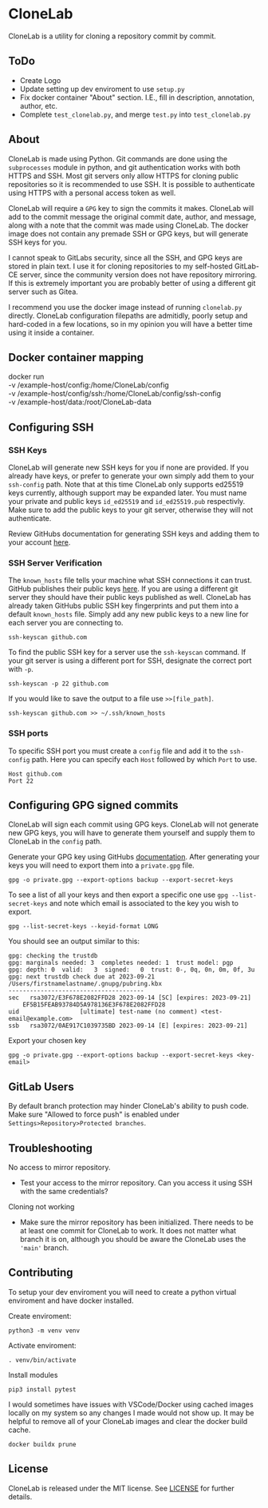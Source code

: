 # CloneLab
CloneLab is a utility for cloning a repository commit by commit.


## ToDo
* Create Logo
* Update setting up dev enviroment to use ``setup.py``
* Fix docker container "About" section.  I.E., fill in description, annotation, author, etc.
* Complete ``test_clonelab.py``, and merge ``test.py`` into ``test_clonelab.py``


## About
CloneLab is made using Python.  Git commands are done using the ``subprocesses`` module in python, and git authentication works with both HTTPS and SSH.  Most git servers only allow HTTPS for cloning public repositories so it is recommended to use SSH.  It is possible to authenticate using HTTPS with a personal access token as well.

CloneLab will require a ``GPG`` key to sign the commits it makes.  CloneLab will add to the commit message the original commit date, author, and message, along with a note that the commit was made using CloneLab.  The docker image does not contain any premade SSH or GPG keys, but will generate SSH keys for you.

I cannot speak to GitLabs security, since all the SSH, and GPG keys are stored in plain text.  I use it for cloning repositories to my self-hosted GitLab-CE server, since the community version does not have repository mirroring.  If this is extremely important you are probably better of using a different git server such as Gitea.

I recommend you use the docker image instead of running ``clonelab.py`` directly.  CloneLab configuration filepaths are admitidly, poorly setup and hard-coded in a few locations, so in my opinion you will have a better time using it inside a container.


## Docker container mapping
docker run \
    -v /example-host/config:/home/CloneLab/config \
    -v /example-host/config/ssh:/home/CloneLab/config/ssh-config \
    -v /example-host/data:/root/CloneLab-data


## Configuring SSH
### SSH Keys
CloneLab will generate new SSH keys for you if none are provided.  If you already have keys, or prefer to generate your own simply add them to your ``ssh-config`` path.  Note that at this time CloneLab only supports ed25519 keys currently, although support may be expanded later.  You must name your private and public keys ``id_ed25519`` and ``id_ed25519.pub`` respectivly.  Make sure to add the public keys to your git server, otherwise they will not authenticate.  

Review GitHubs documentation for generating SSH keys and adding them to your account [here](https://docs.github.com/en/authentication/connecting-to-github-with-ssh/generating-a-new-ssh-key-and-adding-it-to-the-ssh-agent).

### SSH Server Verification 
The ``known_hosts`` file tells your machine what SSH connections it can trust.  GitHub publishes their public keys [here](https://docs.github.com/en/authentication/keeping-your-account-and-data-secure/githubs-ssh-key-fingerprints).  If you are using a different git server they should have their public keys published as well.  CloneLab has already taken GitHubs public SSH key fingerprints and put them into a default ``known_hosts`` file.  Simply add any new public keys to a new line for each server you are connecting to.

    ssh-keyscan github.com

To find the public SSH key for a server use the ``ssh-keyscan`` command.  If your git server is using a different port for SSH, designate the correct port with ``-p``.

    ssh-keyscan -p 22 github.com

If you would like to save the output to a file use ``>>[file_path]``.

    ssh-keyscan github.com >> ~/.ssh/known_hosts

### SSH ports
To specific SSH port you must create a ``config`` file and add it to the ``ssh-config`` path.  Here you can specify each ``Host`` followed by which ``Port`` to use.

    Host github.com
    Port 22


## Configuring GPG signed commits
CloneLab will sign each commit using GPG keys.  CloneLab will not generate new GPG keys, you will have to generate them yourself and supply them to CloneLab in the ``config`` path.

Generate your GPG key using GitHubs [documentation](https://docs.github.com/en/authentication/managing-commit-signature-verification/generating-a-new-gpg-key).  After generating your keys you will need to export them into a ``private.gpg`` file.

    gpg -o private.gpg --export-options backup --export-secret-keys

To see a list of all your keys and then export a specific one use ``gpg --list-secret-keys`` and note which email is associated to the key you wish to export.

    gpg --list-secret-keys --keyid-format LONG

You should see an output similar to this:

    gpg: checking the trustdb
    gpg: marginals needed: 3  completes needed: 1  trust model: pgp
    gpg: depth: 0  valid:   3  signed:   0  trust: 0-, 0q, 0n, 0m, 0f, 3u
    gpg: next trustdb check due at 2023-09-21
    /Users/firstnamelastname/.gnupg/pubring.kbx
    --------------------------------------
    sec   rsa3072/E3F678E2082FFD28 2023-09-14 [SC] [expires: 2023-09-21]
        EF5B15FEAB93784D5A978136E3F678E2082FFD28
    uid                 [ultimate] test-name (no comment) <test-email@example.com>
    ssb   rsa3072/0AE917C1039735BD 2023-09-14 [E] [expires: 2023-09-21]

Export your chosen key

    gpg -o private.gpg --export-options backup --export-secret-keys <key-email>


## GitLab Users
By default branch protection may hinder CloneLab's ability to push code.  Make sure "Allowed to force push" is enabled under ``Settings>Repository>Protected branches``.

## Troubleshooting
No access to mirror repository.
* Test your access to the mirror repository.  Can you access it using SSH with the same credentials?

Cloning not working
* Make sure the mirror repository has been initialized.  There needs to be at least one commit for CloneLab to work.  It does not matter what branch it is on, although you should be aware the CloneLab uses the ``'main'`` branch.


## Contributing
To setup your dev enviroment you will need to create a python virtual enviroment and have docker installed.

Create enviroment:

    python3 -m venv venv

Activate enviroment:

    . venv/bin/activate

Install modules

    pip3 install pytest

I would sometimes have issues with VSCode/Docker using cached images locally on my system so any changes I made would not show up.  It may be helpful to remove all of your CloneLab images and clear the docker build cache.

    docker buildx prune


## License
CloneLab is released under the MIT license.  See [LICENSE](https://github.com/chirmstream/CloneLab/blob/main/LICENSE) for further details.